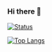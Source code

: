 ### Hi there 👋

[![Status](https://github-readme-stats.vercel.app/api?username=mmiranda&count_private=true&show_icons=true&include_all_commits=true&theme=dark)](https://github.com/anuraghazra/github-readme-stats)

[![Top Langs](https://github-readme-stats.vercel.app/api/top-langs/?username=mmiranda&langs_count=10&layout=compact&theme=dark)](https://github.com/anuraghazra/github-readme-stats)

<!--
**mmiranda/mmiranda** is a ✨ _special_ ✨ repository because its `README.md` (this file) appears on your GitHub profile.

Here are some ideas to get you started:

- 🔭 I’m currently working on ...
- 🌱 I’m currently learning ...
- 👯 I’m looking to collaborate on ...
- 🤔 I’m looking for help with ...
- 💬 Ask me about ...
- 📫 How to reach me: ...
- 😄 Pronouns: ...
- ⚡ Fun fact: ...
-->
